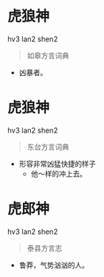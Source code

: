 # 虎狼神
hv3 lan2 shen2
> 如皋方言词典
- 凶暴者。

# 虎狼神
hv3 lan2 shen2
> 东台方言词典
- 形容非常凶猛快捷的样子
  - 他～样的冲上去。

# 虎郎神
hv3 lan2 shen2
> 泰县方言志
- 鲁莽，气势汹汹的人。
